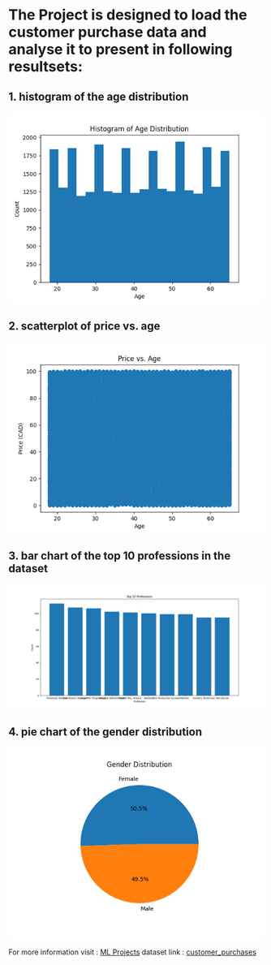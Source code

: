 # The Project is designed to load the customer purchase data and analyse it to present in following resultsets:
## 1. histogram of the age distribution  
![histogram](https://github.com/Akhil-Kolgaonkar/ML_Projects/blob/main/cust_purch_dna1/Output/Figure_1.png)
## 2. scatterplot of price vs. age  
![scatterplot](https://github.com/Akhil-Kolgaonkar/ML_Projects/blob/main/cust_purch_dna1/Output/Figure_2.png)
## 3. bar chart of the top 10 professions in the dataset  
![bar chart](https://github.com/Akhil-Kolgaonkar/ML_Projects/blob/main/cust_purch_dna1/Output/Figure_3.png)
## 4. pie chart of the gender distribution  
![pie chart](https://github.com/Akhil-Kolgaonkar/ML_Projects/blob/main/cust_purch_dna1/Output/Figure_4.png)

For more information visit : [ML Projects](https://www.github.com/Akhil-Kolgaonkar/ML_Projects)
dataset link : [customer_purchases](https://github.com/Akhil-Kolgaonkar/ML_Projects/blob/main/cust_purch_dna1/customer_purchases.csv)


